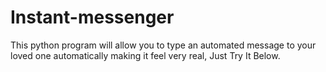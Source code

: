 # Instant-messenger
This python program will allow you to type an automated message to your loved one automatically making it feel very real, Just Try It Below.
